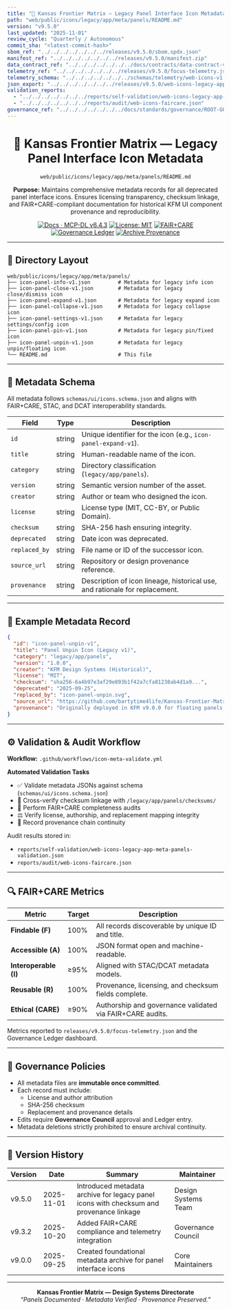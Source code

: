 ```yaml
---
title: "📜 Kansas Frontier Matrix — Legacy Panel Interface Icon Metadata (Diamond⁹ Ω / Crown∞Ω Ultimate Certified)"
path: "web/public/icons/legacy/app/meta/panels/README.md"
version: "v9.5.0"
last_updated: "2025-11-01"
review_cycle: "Quarterly / Autonomous"
commit_sha: "<latest-commit-hash>"
sbom_ref: "../../../../../../../releases/v9.5.0/sbom.spdx.json"
manifest_ref: "../../../../../../../releases/v9.5.0/manifest.zip"
data_contract_ref: "../../../../../../../docs/contracts/data-contract-v3.json"
telemetry_ref: "../../../../../../../releases/v9.5.0/focus-telemetry.json"
telemetry_schema: "../../../../../../../schemas/telemetry/web-icons-v1.json"
json_export: "../../../../../../../releases/v9.5.0/web-icons-legacy-app-meta-panels.json"
validation_reports:
  - "../../../../../../../reports/self-validation/web-icons-legacy-app-meta-panels-validation.json"
  - "../../../../../../../reports/audit/web-icons-faircare.json"
governance_ref: "../../../../../../../docs/standards/governance/ROOT-GOVERNANCE.md"
---
```


<div align="center">

# 📜 Kansas Frontier Matrix — **Legacy Panel Interface Icon Metadata**
`web/public/icons/legacy/app/meta/panels/README.md`

**Purpose:** Maintains comprehensive metadata records for all deprecated panel interface icons. Ensures licensing transparency, checksum linkage, and FAIR+CARE-compliant documentation for historical KFM UI component provenance and reproducibility.

[![Docs · MCP-DL v6.4.3](https://img.shields.io/badge/Docs-MCP--DL%20v6.4.3-blue)](../../../../../../../docs/standards/markdown_rules.md)
[![License: MIT](https://img.shields.io/badge/License-MIT-green)](../../../../../../../LICENSE)
[![FAIR+CARE](https://img.shields.io/badge/FAIR%2BCARE-Compliant-orange)](../../../../../../../docs/standards/governance/ROOT-GOVERNANCE.md)
[![Governance Ledger](https://img.shields.io/badge/Governance-Ledger-Active-purple)](../../../../../../../docs/standards/governance/LEDGER.md)
[![Archive Provenance](https://img.shields.io/badge/Archive-Metadata%20Immutable-critical)](../../../../../../../reports/audit/web-icons-faircare.json)

</div>

---

## 📁 Directory Layout

```
web/public/icons/legacy/app/meta/panels/
├── icon-panel-info-v1.json         # Metadata for legacy info icon
├── icon-panel-close-v1.json        # Metadata for legacy close/dismiss icon
├── icon-panel-expand-v1.json       # Metadata for legacy expand icon
├── icon-panel-collapse-v1.json     # Metadata for legacy collapse icon
├── icon-panel-settings-v1.json     # Metadata for legacy settings/config icon
├── icon-panel-pin-v1.json          # Metadata for legacy pin/fixed icon
├── icon-panel-unpin-v1.json        # Metadata for legacy unpin/floating icon
└── README.md                       # This file
```

---

## 🧩 Metadata Schema

All metadata follows `schemas/ui/icons.schema.json` and aligns with FAIR+CARE, STAC, and DCAT interoperability standards.

| Field | Type | Description |
|--------|------|-------------|
| `id` | string | Unique identifier for the icon (e.g., `icon-panel-expand-v1`). |
| `title` | string | Human-readable name of the icon. |
| `category` | string | Directory classification (`legacy/app/panels`). |
| `version` | string | Semantic version number of the asset. |
| `creator` | string | Author or team who designed the icon. |
| `license` | string | License type (MIT, CC-BY, or Public Domain). |
| `checksum` | string | SHA-256 hash ensuring integrity. |
| `deprecated` | string | Date icon was deprecated. |
| `replaced_by` | string | File name or ID of the successor icon. |
| `source_url` | string | Repository or design provenance reference. |
| `provenance` | string | Description of icon lineage, historical use, and rationale for replacement. |

---

## 🧾 Example Metadata Record

```json
{
  "id": "icon-panel-unpin-v1",
  "title": "Panel Unpin Icon (Legacy v1)",
  "category": "legacy/app/panels",
  "version": "1.0.0",
  "creator": "KFM Design Systems (Historical)",
  "license": "MIT",
  "checksum": "sha256-6a4b97e3af29e893b1f42a7cfa81238ab4d1a9...",
  "deprecated": "2025-09-25",
  "replaced_by": "icon-panel-unpin.svg",
  "source_url": "https://github.com/bartytime4life/Kansas-Frontier-Matrix",
  "provenance": "Originally deployed in KFM v9.0.0 for floating panels; replaced in v9.3.2 to align with accessibility-focused icon refresh."
}
```

---

## ⚙️ Validation & Audit Workflow

**Workflow:** `.github/workflows/icon-meta-validate.yml`

**Automated Validation Tasks**
- ✅ Validate metadata JSONs against schema (`schemas/ui/icons.schema.json`)  
- 🔐 Cross-verify checksum linkage with `/legacy/app/panels/checksums/`  
- 🧾 Perform FAIR+CARE completeness audits  
- ⚖️ Verify license, authorship, and replacement mapping integrity  
- 🧭 Record provenance chain continuity  

Audit results stored in:
- `reports/self-validation/web-icons-legacy-app-meta-panels-validation.json`  
- `reports/audit/web-icons-faircare.json`

---

## 🔍 FAIR+CARE Metrics

| Metric | Target | Description |
|--------|---------|-------------|
| **Findable (F)** | 100% | All records discoverable by unique ID and title. |
| **Accessible (A)** | 100% | JSON format open and machine-readable. |
| **Interoperable (I)** | ≥95% | Aligned with STAC/DCAT metadata models. |
| **Reusable (R)** | 100% | Provenance, licensing, and checksum fields complete. |
| **Ethical (CARE)** | ≥90% | Authorship and governance validated via FAIR+CARE audits. |

Metrics reported to `releases/v9.5.0/focus-telemetry.json` and the Governance Ledger dashboard.

---

## 🧱 Governance Policies

- All metadata files are **immutable once committed**.  
- Each record must include:
  - License and author attribution  
  - SHA-256 checksum  
  - Replacement and provenance details  
- Edits require **Governance Council** approval and Ledger entry.  
- Metadata deletions strictly prohibited to ensure archival continuity.  

---

## 🧾 Version History

| Version | Date | Summary | Maintainer |
|----------|------|----------|-------------|
| v9.5.0 | 2025-11-01 | Introduced metadata archive for legacy panel icons with checksum and provenance linkage | Design Systems Team |
| v9.3.2 | 2025-10-20 | Added FAIR+CARE compliance and telemetry integration | Governance Council |
| v9.0.0 | 2025-09-25 | Created foundational metadata archive for panel interface icons | Core Maintainers |

---

<div align="center">

**Kansas Frontier Matrix — Design Systems Directorate**  
*“Panels Documented · Metadata Verified · Provenance Preserved.”*

</div>

